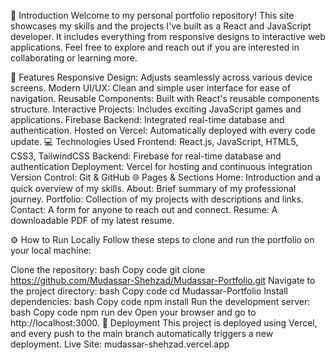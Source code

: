 📝 Introduction
Welcome to my personal portfolio repository! This site showcases my skills and the projects I've built as a React and JavaScript developer. It includes everything from responsive designs to interactive web applications. Feel free to explore and reach out if you are interested in collaborating or learning more.

🌟 Features
Responsive Design: Adjusts seamlessly across various device screens.
Modern UI/UX: Clean and simple user interface for ease of navigation.
Reusable Components: Built with React's reusable components structure.
Interactive Projects: Includes exciting JavaScript games and applications.
Firebase Backend: Integrated real-time database and authentication.
Hosted on Vercel: Automatically deployed with every code update.
💻 Technologies Used
Frontend: React.js, JavaScript, HTML5, CSS3, TailwindCSS
Backend: Firebase for real-time database and authentication
Deployment: Vercel for hosting and continuous integration
Version Control: Git & GitHub
🌐 Pages & Sections
Home: Introduction and a quick overview of my skills.
About: Brief summary of my professional journey.
Portfolio: Collection of my projects with descriptions and links.
Contact: A form for anyone to reach out and connect.
Resume: A downloadable PDF of my latest resume.


⚙️ How to Run Locally
Follow these steps to clone and run the portfolio on your local machine:

Clone the repository:
bash
Copy code
git clone https://github.com/Mudassar-Shehzad/Mudassar-Portfolio.git
Navigate to the project directory:
bash
Copy code
cd Mudassar-Portfolio
Install dependencies:
bash
Copy code
npm install
Run the development server:
bash
Copy code
npm run dev
Open your browser and go to http://localhost:3000.
🚀 Deployment
This project is deployed using Vercel, and every push to the main branch automatically triggers a new deployment.
Live Site: mudassar-shehzad.vercel.app

